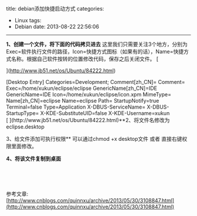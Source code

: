 title: debian添加快捷启动方式
categories:
  - Linux
tags:
  - Debian
date: 2013-08-22 22:56:06

---

**1、创建一个文件，将下面的代码拷贝进去**
这里我们只需要关注3个地方，分别为Exec=软件执行文件的路径，Icon=快捷方式图标（如果有的话），Name=快捷方式名称。根据自己软件按转的位置修改代码，保存之后关闭文件。 [

](http://www.jb51.net/os/Ubuntu/84222.html)
<div></div>
<div id="phpcode1">[Desktop Entry]
Categories=Development;
Comment[zh_CN]=
Comment=
Exec=/home/xukun/eclipse/eclipse
GenericName[zh_CN]=IDE
GenericName=IDE
Icon=/home/xukun/eclipse/icon.xpm
MimeType=
Name[zh_CN]=eclipse
Name=eclipse
Path=
StartupNotify=true
Terminal=false
Type=Application
X-DBUS-ServiceName=
X-DBUS-StartupType=
X-KDE-SubstituteUID=false
X-KDE-Username=xukun</div>
[
](http://www.jb51.net/os/Ubuntu/84222.html)**2、将文件名修改为eclipse.desktop

3、给文件添加可执行权限**
可以通过chmod +x desktop文件 或者 直接右键权限里面修改。

**4、将该文件复制到桌面**

&nbsp;

&nbsp;

参考文章:[http://www.cnblogs.com/quinnxu/archive/2013/05/30/3108847.html](http://www.cnblogs.com/quinnxu/archive/2013/05/30/3108847.html)